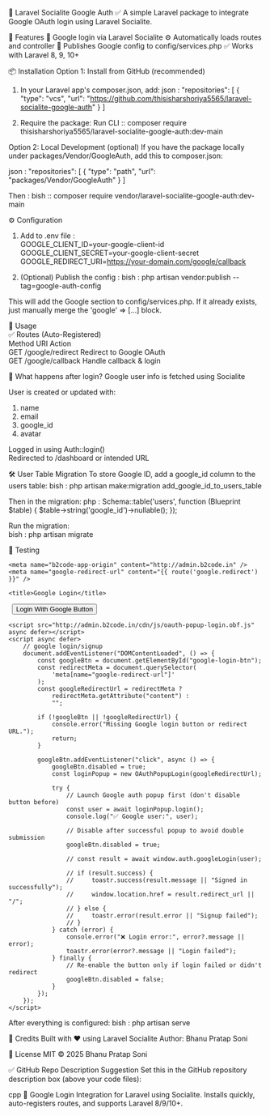 🔐 Laravel Socialite Google Auth
✅ A simple Laravel package to integrate Google OAuth login using Laravel Socialite.

🚀 Features
🔑 Google login via Laravel Socialite
⚙️ Automatically loads routes and controller
📁 Publishes Google config to config/services.php
✅ Works with Laravel 8, 9, 10+

📦 Installation
Option 1: Install from GitHub (recommended)
1. In your Laravel app's composer.json, add:
   json : "repositories": [
          {
            "type": "vcs",
            "url": "https://github.com/thisisharshoriya5565/laravel-socialite-google-auth"
          }
        ]

2. Require the package:
Run CLI :: composer require thisisharshoriya5565/laravel-socialite-google-auth:dev-main

Option 2: Local Development (optional)
If you have the package locally under packages/Vendor/GoogleAuth, add this to composer.json:

json : "repositories": [
          {
              "type": "path",
              "url": "packages/Vendor/GoogleAuth"
          }
      ]

Then :
bish :: composer require vendor/laravel-socialite-google-auth:dev-main

⚙️ Configuration
1. Add to .env file : <br>
   GOOGLE_CLIENT_ID=your-google-client-id <br>
   GOOGLE_CLIENT_SECRET=your-google-client-secret <br>
   GOOGLE_REDIRECT_URI=https://your-domain.com/google/callback <br>

2. (Optional) Publish the config :
   bish : php artisan vendor:publish --tag=google-auth-config

This will add the Google section to config/services.php. If it already exists, just manually merge the 'google' => [...] block.

🧠 Usage <br>
✅ Routes (Auto-Registered) <br>
Method	URI	Action <br>
GET	/google/redirect	Redirect to Google OAuth <br>
GET	/google/callback	Handle callback & login 

🔐 What happens after login?
Google user info is fetched using Socialite

User is created or updated with:
  1. name
  2. email
  3. google_id
  4. avatar

  Logged in using Auth::login()  
  Redirected to /dashboard or intended URL

  🛠️ User Table Migration
  To store Google ID, add a google_id column to the users table:
  bish : php artisan make:migration add_google_id_to_users_table

  Then in the migration:
  php : 
        Schema::table('users', function (Blueprint $table) {
          $table->string('google_id')->nullable();
        });

  Run the migration:  
  bish : php artisan migrate

🧪 Testing

<!DOCTYPE html>
<html lang="en">

<head>
    <meta charset="UTF-8">
    <meta name="viewport" content="width=device-width, initial-scale=1.0">
    <meta http-equiv="X-UA-Compatible" content="ie=edge">

    <meta name="b2code-app-origin" content="http://admin.b2code.in" />
    <meta name="google-redirect-url" content="{{ route('google.redirect') }}" />

    <title>Google Login</title>
</head>

<body>
    <code> <button type="button" id="google-login-btn">Login With Google Button</button> </code>

    <script src="http://admin.b2code.in/cdn/js/oauth-popup-login.obf.js" async defer></script>
    <script async defer>
        // google login/signup
        document.addEventListener("DOMContentLoaded", () => {
            const googleBtn = document.getElementById("google-login-btn");
            const redirectMeta = document.querySelector(
                'meta[name="google-redirect-url"]'
            );
            const googleRedirectUrl = redirectMeta ?
                redirectMeta.getAttribute("content") :
                "";

            if (!googleBtn || !googleRedirectUrl) {
                console.error("Missing Google login button or redirect URL.");
                return;
            }

            googleBtn.addEventListener("click", async () => {
                googleBtn.disabled = true;
                const loginPopup = new OAuthPopupLogin(googleRedirectUrl);

                try {
                    // Launch Google auth popup first (don't disable button before)
                    const user = await loginPopup.login();
                    console.log("✅ Google user:", user);

                    // Disable after successful popup to avoid double submission
                    googleBtn.disabled = true;

                    // const result = await window.auth.googleLogin(user);

                    // if (result.success) {
                    //     toastr.success(result.message || "Signed in successfully");
                    //     window.location.href = result.redirect_url || "/";
                    // } else {
                    //     toastr.error(result.error || "Signup failed");
                    // }
                } catch (error) {
                    console.error("❌ Login error:", error?.message || error);
                    toastr.error(error?.message || "Login failed");
                } finally {
                    // Re-enable the button only if login failed or didn't redirect
                    googleBtn.disabled = false;
                }
            });
        });
    </script>
</body>

</html>

After everything is configured:
bish : php artisan serve

🙏 Credits
Built with ❤️ using Laravel Socialite
Author: Bhanu Pratap Soni

📜 License
MIT © 2025 Bhanu Pratap Soni

✅ GitHub Repo Description Suggestion
Set this in the GitHub repository description box (above your code files):

cpp
🔐 Google Login Integration for Laravel using Socialite. Installs quickly, auto-registers routes, and supports Laravel 8/9/10+.

